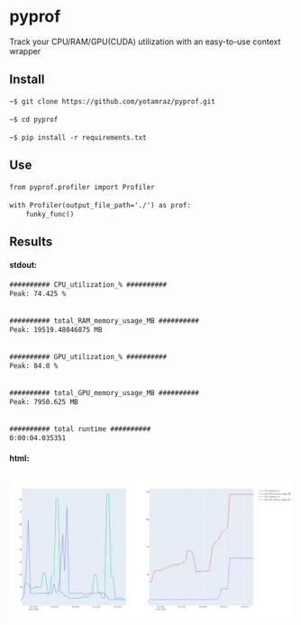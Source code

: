 # pyprof

Track your CPU/RAM/GPU(CUDA) utilization with an easy-to-use context wrapper

## Install
```
~$ git clone https://github.com/yotamraz/pyprof.git

~$ cd pyprof

~$ pip install -r requirements.txt
```

## Use

```
from pyprof.profiler import Profiler

with Profiler(output_file_path='./') as prof:
    funky_func()
```

## Results

#### stdout:

```
########## CPU_utilization_% ##########
Peak: 74.425 %


########## total_RAM_memory_usage_MB ##########
Peak: 19519.48046875 MB


########## GPU_utilization_% ##########
Peak: 84.0 %


########## total_GPU_memory_usage_MB ##########
Peak: 7950.625 MB


########## total runtime ##########
0:00:04.035351
```

#### html:

![example_plot.png](doc/example_plot.png)
